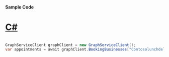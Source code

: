 #### Sample Code
# [C#](#tab/Csharp)

```C#

GraphServiceClient graphClient = new GraphServiceClient();
var appointments = await graphClient.BookingBusinesses["Contosolunchdelivery@M365B489948.onmicrosoft.com"].Appointments.Request().GetAsync();

```